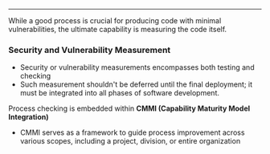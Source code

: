 - - -
While a good process is crucial for producing code with minimal vulnerabilities, the ultimate capability is measuring the code itself.

### Security and Vulnerability Measurement
- Security or vulnerability measurements encompasses both testing and checking
- Such measurement shouldn't be deferred until the final deployment; it must be integrated into all phases of software development.


Process checking is embedded within **CMMI (Capability Maturity Model Integration)**
- CMMI serves as a framework to guide process improvement across various scopes, including a project, division, or entire organization